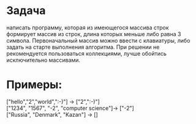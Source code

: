 # Задача
написать программу, которая из имеющегося массива строк формирует массив из строк, длина которых меньше либо равна 3 символа.
Первоначальный массив можно ввести с клавиатуры, либо задать на старте выполнения алгоритма.
При решении не рекомендуется пользоваться коллекциями, лучше обойтись исключительно массивами.
# Примеры:
["hello","2","world",":-)"] -> ["2",":-)"] <br />
["1234", "1567", "-2", "computer science"]-> ["-2"] <br />
["Russia", "Denmark", "Kazan"] -> [] <br />
